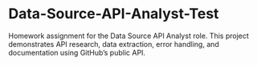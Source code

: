 # Data-Source-API-Analyst-Test
Homework assignment for the Data Source API Analyst role. This project demonstrates API research, data extraction, error handling, and documentation using GitHub’s public API.
